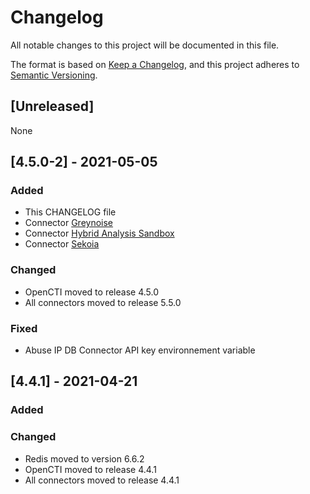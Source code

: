 # Changelog

All notable changes to this project will be documented in this file.

The format is based on [Keep a Changelog](https://keepachangelog.com/en/1.0.0/),
and this project adheres to [Semantic Versioning](https://semver.org/spec/v2.0.0.html).

## [Unreleased]

None 

## [4.5.0-2] - 2021-05-05 

### Added 

 - This CHANGELOG file
 - Connector [Greynoise](https://www.greynoise.io)
 - Connector [Hybrid Analysis Sandbox](https://www.hybrid-analysis.com/)
 - Connector [Sekoia](https://www.Sekoia.io)

### Changed  

- OpenCTI moved to release 4.5.0
- All connectors moved to release 5.5.0

### Fixed
 - Abuse IP DB Connector API key environnement variable 

## [4.4.1] - 2021-04-21

### Added

### Changed

- Redis moved to version 6.6.2
- OpenCTI moved to release 4.4.1
- All connectors moved to release 4.4.1
